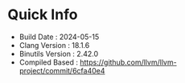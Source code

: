 # Quick Info
* Build Date : 2024-05-15
* Clang Version : 18.1.6
* Binutils Version : 2.42.0
* Compiled Based : https://github.com/llvm/llvm-project/commit/6cfa40e4
